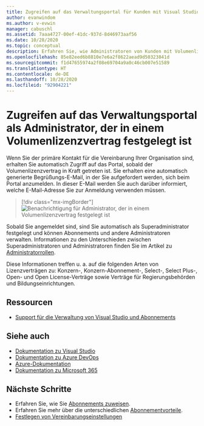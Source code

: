 ```yaml
---
title: Zugreifen auf das Verwaltungsportal für Kunden mit Visual Studio-Volumenlizenzen | Microsoft-Dokumentation
author: evanwindom
ms.author: v-evwin
manager: cabuschl
ms.assetid: 7aaa4727-00ef-41dc-937d-8d46973aaf56
ms.date: 10/28/2020
ms.topic: conceptual
description: Erfahren Sie, wie Administratoren von Kunden mit Volumenlizenzverträgen auf das Verwaltungsportal für Visual Studio-Abonnements zugreifen können.
ms.openlocfilehash: 85e82eed6b8810e7e6a2f8622aead9d50323841d
ms.sourcegitcommit: f1d47655974a2f08e69704a9a0c46cb007e51589
ms.translationtype: HT
ms.contentlocale: de-DE
ms.lasthandoff: 10/28/2020
ms.locfileid: "92904221"
---
```

# <a name="accessing-the-admin-portal-as-an-admin-on-a-volume-license-agreement"></a>Zugreifen auf das Verwaltungsportal als Administrator, der in einem Volumenlizenzvertrag festgelegt ist

Wenn Sie der primäre Kontakt für die Vereinbarung Ihrer Organisation sind, erhalten Sie automatisch Zugriff auf das Portal, sobald der Volumenlizenzvertrag in Kraft getreten ist. Sie erhalten eine automatisch generierte Begrüßungs-E-Mail, in der Sie aufgefordert werden, sich beim Portal anzumelden. In dieser E-Mail werden Sie auch darüber informiert, welche E-Mail-Adresse Sie zur Anmeldung verwenden müssen. 

   > [!div class="mx-imgBorder"]
   > ![Benachrichtigung für Administrator, der in einem Volumenlizenzvertrag festgelegt ist](_img/volume-license/super-admin-notice-2020.png "Neue Administratoren erhalten eine Willkommensnachricht, um auf das Portal zuzugreifen.")

Sobald Sie angemeldet sind, sind Sie automatisch als Superadministrator festgelegt und können Abonnements und andere Administratoren verwalten. Informationen zu den Unterschieden zwischen Superadministratoren und Administratoren finden Sie im Artikel zu [Administratorrollen](admin-roles.md).

Diese Informationen treffen u. a. auf die folgenden Arten von Lizenzverträgen zu: Konzern-, Konzern-Abonnement-, Select-, Select Plus-, Open- und Open License-Verträge sowie Verträge für Regierungsbehörden und Bildungseinrichtungen. 

## <a name="resources"></a>Ressourcen
- [Support für die Verwaltung von Visual Studio und Abonnements](https://visualstudio.microsoft.com/support/support-overview-vs)

## <a name="see-also"></a>Siehe auch
- [Dokumentation zu Visual Studio](/visualstudio/)
- [Dokumentation zu Azure DevOps](/azure/devops/)
- [Azure-Dokumentation](/azure/)
- [Dokumentation zu Microsoft 365](/microsoft-365/)

## <a name="next-steps"></a>Nächste Schritte
- Erfahren Sie, wie Sie [Abonnements zuweisen](assign-license.md).
- Erfahren Sie mehr über die unterschiedlichen [Abonnementvorteile](https://visualstudio.microsoft.com/vs/benefits/).
- [Festlegen von Vereinbarungseinstellungen](admin-prefs.md)